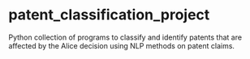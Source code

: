 # patent_classification_project
Python collection of programs to classify and identify patents that are affected by the Alice decision using NLP methods on patent claims.
